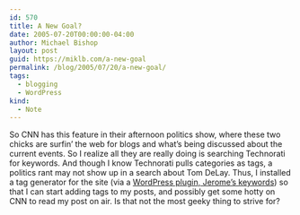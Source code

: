 ```yaml
---
id: 570
title: A New Goal?
date: 2005-07-20T00:00:00-04:00
author: Michael Bishop
layout: post
guid: https://miklb.com/a-new-goal
permalink: /blog/2005/07/20/a-new-goal/
tags:
  - blogging
  - WordPress
kind:
  - Note
---
```

<p>So CNN has this feature in their afternoon politics show, where these two chicks are surfin’ the web for blogs and what’s being discussed about the current events.  So I realize all they are really doing is searching Technorati for keywords. And though I know Technorati pulls categories as tags, a politics rant may not show up in a search about Tom DeLay.  Thus, I installed a tag generator for the site (via a <a href="http://vapourtrails.ca/wp-keywords">WordPress plugin, Jerome’s keywords</a>) so that I can start adding tags to my posts, and possibly get some hotty on CNN to read my post on air.  Is that not the most geeky thing to strive for?</p>